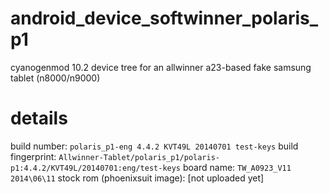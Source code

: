 # android_device_softwinner_polaris_p1
cyanogenmod 10.2 device tree for an allwinner a23-based fake samsung tablet (n8000/n9000)

# details
build number: `polaris_p1-eng 4.4.2 KVT49L 20140701 test-keys`
build fingerprint: `Allwinner-Tablet/polaris_p1/polaris-p1:4.4.2/KVT49L/20140701:eng/test-keys`
board name: `TW_A0923_V11 2014\06\11`
stock rom (phoenixsuit image): [not uploaded yet]
